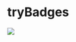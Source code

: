 # tryBadges
<img src="{https://www.statsmodels.org/stable/_images/statsmodels-logo-v2-horizontal.svg}" />
